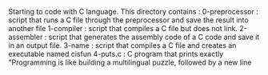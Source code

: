 Starting to code with C language. This directory contains :
0-preprocessor : script that runs a C file through the preprocessor and save the result into another file
1-compiler : script that compiles a C file but does not link.
2-assembler : script that generates the assembly code of a C code and save it in an output file.
3-name : script that compiles a C file and creates an executable named cisfun
4-puts.c : C program that prints exactly "Programming is like building a multilingual puzzle, followed by a new line

